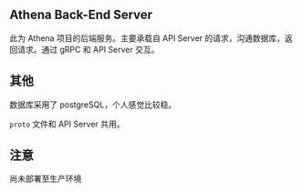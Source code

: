 ## Athena Back-End Server

此为 Athena 项目的后端服务。主要承载自 API Server 的请求，沟通数据库，返回请求。通过 gRPC 和 API Server 交互。

## 其他

数据库采用了 postgreSQL，个人感觉比较稳。

`proto` 文件和 API Server 共用。

## 注意

尚未部署至生产环境
